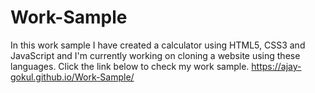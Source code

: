 # Work-Sample
In this work sample I have created a calculator using HTML5, CSS3 and JavaScript and I'm currently working on cloning a website using these languages.
Click the link below to check my work sample.
https://ajay-gokul.github.io/Work-Sample/

